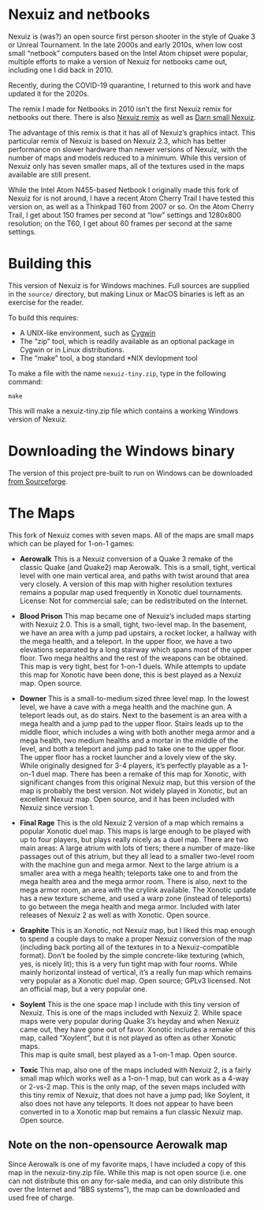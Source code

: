 # Nexuiz and netbooks

Nexuiz is (was?) an open source first person shooter in the style of
Quake 3 or Unreal Tournament.  In the late 2000s and early 2010s, when
low cost small “netbook” computers based on the Intel Atom chipset
were popular, multiple efforts to make a version of Nexuiz for netbooks
came out, including one I did back in 2010.

Recently, during the COVID-19 quarantine, I returned to this work
and have updated it for the 2020s.

The remix I made for Netbooks in 2010 isn’t the first Nexuiz remix for
netbooks out there.  There is also [Nexuiz 
remix](http://ubuntuforums.org/showthread.php?t=1121992) as well as
[Darn small Nexuiz](http://sourceforge.net/projects/dsn/files/).

The advantage of this remix is that it has all of Nexuiz’s graphics
intact.  This particular remix of Nexuiz is based on Nexuiz 2.3, which
has better performance on slower hardware than newer versions of Nexuiz,
with the number of maps and models reduced to a minimum.  While this
version of Nexuiz only has seven smaller maps, all of the textures used
in the maps available are still present.

While the Intel Atom N455-based Netbook I originally made this fork of
Nexuiz for is not around, I have a recent Atom Cherry Trail I have tested
this version on, as well as a Thinkpad T60 from 2007 or so.  On the Atom
Cherry Trail, I get about 150 frames per second at “low” settings
and 1280x800 resolution; on the T60, I get about 60 frames per second
at the same settings.

# Building this

This version of Nexuiz is for Windows machines.  Full sources
are supplied in the `source/` directory, but making Linux or MacOS
binaries is left as an exercise for the reader.

To build this requires:

* A UNIX-like environment, such as [Cygwin](https://cygwin.com/)
* The “zip” tool, which is readily available as an optional package in
  Cygwin or in Linux distributions.
* The “make” tool, a bog standard *NIX devlopment tool

To make a file with the name `nexuiz-tiny.zip`, type in the following
command:

```
make
```

This will make a nexuiz-tiny.zip file which contains a working
Windows version of Nexuiz.

# Downloading the Windows binary

The version of this project pre-built to run on Windows can be downloaded
[from Sourceforge](https://sourceforge.net/projects/nexuiz-tiny/files/2020-05-07/).

# The Maps

This fork of Nexuiz comes with seven maps.  All of the maps are small maps
which can be played for 1-on-1 games:

* **Aerowalk**  This is a Nexuiz conversion of a Quake 3 remake of the 
  classic Quake (and Quake2) map Aerowalk.  This is a small, tight, vertical
  level with one main vertical area, and paths with twist around that
  area very closely.  A version of this map with higher resolution
  textures remains a popular map used frequently in Xonotic
  duel tournaments.  License: Not for commercial sale; can be
  redistributed on the Internet.

* **Blood Prison**  This map became one of Nexuiz’s included maps starting
  with Nexuiz 2.0.  This is a small, tight, two-level map.  In the basement,
  we have an area with a jump pad upstairs, a rocket locker, a hallway with
  the mega health, and a teleport.  In the upper floor, we have a two 
  elevations separated by a long stairway which spans most of the upper
  floor.  Two mega healths and the rest of the weapons can be obtained.
  This map is very tight, best for 1-on-1 duels.  While attempts to update
  this map for Xonotic have been done, this is best played as a Nexuiz
  map.  Open source.

* **Downer**  This is a small-to-medium sized three level map.  In the
  lowest level, we have a cave with a mega health and the machine gun.
  A teleport leads out, as do stairs.  Next to the basement is an area
  with a mega health and a jump pad to the upper floor.  Stairs leads up 
  to the middle floor, which includes a wing with both another mega armor
  and a mega health, two medium healths and a mortar in the middle of the 
  level, and both a teleport and jump pad to take one to the upper floor.
  The upper floor has a rocket launcher and a lovely view of the sky.
  While originally designed for 3-4 players, it’s perfectly playable as
  a 1-on-1 duel map.  There has been a remake of this map for Xonotic, with
  significant changes from this original Nexuiz map, but this version of
  the map is probably the best version.  Not widely played in Xonotic,
  but an excellent Nexuiz map.  Open source, and it has been included with
  Nexuiz since version 1.

* **Final Rage**  This is the old Nexuiz 2 version of a map which remains
  a popular Xonotic duel map.  This maps is large enough to be played with
  up to four players, but plays really nicely as a duel map.  There are 
  two main areas:  A large atrium with lots of tiers; there a number of 
  maze-like passages out of this atrium, but they all lead to a smaller 
  two-level room with the machine gun and mega armor.  Next to the large 
  atrium is a smaller area with a mega health; teleports take one to and 
  from the mega health area and the mega armor room.  There is also, next 
  to the mega armor room, an area with the crylink available.  The Xonotic
  update has a new texture scheme, and used a warp zone (instead of 
  teleports) to go between the mega health and mega armor.  Included with
  later releases of Nexuiz 2 as well as with Xonotic.  Open source.

* **Graphite** This is an Xonotic, not Nexuiz map, but I liked this map
  enough to spend a couple days to make a proper Nexuiz conversion of 
  the map (including back porting all of the textures in to a 
  Nexuiz-compatible format).  Don’t be fooled by the simple concrete-like 
  texturing (which, yes, is nicely lit); this is a very fun tight map with
  four rooms.  While mainly horizontal instead of vertical, it’s a really
  fun map which remains very popular as a Xonotic duel map.  Open source;
  GPLv3 licensed.  Not an official map, but a very popular one.
  
* **Soylent** This is the one space map I include with this tiny version
  of Nexuiz.  This is one of the maps included with Nexuiz 2.  While space 
  maps were very popular during Quake 3’s heyday and when Nexuiz came out, 
  they have gone out of favor.  Xonotic includes a remake of this map, 
  called “Xoylent”, but it is not played as often as other Xonotic maps.  
  This map is quite small, best played as a 1-on-1 map.  Open source.

* **Toxic** This map, also one of the maps included with Nexuiz 2, is
  a fairly small map which works well as a 1-on-1 map, but can work as
  a 4-way or 2-vs-2 map.  This is the only map, of the seven maps
  included with this tiny remix of Nexuiz, that does not have a jump
  pad; like Soylent, it also does not have any teleports.  It does not
  appear to have been converted in to a Xonotic map but remains a fun
  classic Nexuiz map.  Open source.

## Note on the non-opensource Aerowalk map

Since Aerowalk is one of my favorite maps, I have included a copy of this
map in the nexuiz-tiny.zip file.  While this map is not open source (i.e.
one can not distribute this on any for-sale media, and can only distribute
this over the Internet and “BBS systems”), the map can be downloaded 
and used free of charge. 

